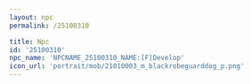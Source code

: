 ```yaml
---
layout: npc
permalink: /25100310

title: Npc
id: '25100310'
npc_name: 'NPCNAME_25100310_NAME:[F]Develop'
icon_url: 'portrait/mob/21010003_m_blackrobeguarddog_p.png'
---
```

